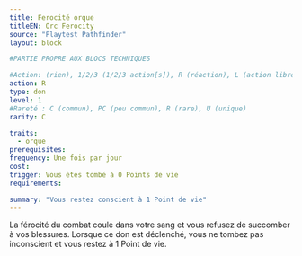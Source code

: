 ```yaml
---
title: Ferocité orque
titleEN: Orc Ferocity
source: "Playtest Pathfinder"
layout: block

#PARTIE PROPRE AUX BLOCS TECHNIQUES

#Action: (rien), 1/2/3 (1/2/3 action[s]), R (réaction), L (action libre)
action: R
type: don
level: 1
#Rareté : C (commun), PC (peu commun), R (rare), U (unique)
rarity: C

traits:
  - orque
prerequisites: 
frequency: Une fois par jour
cost:
trigger: Vous êtes tombé à 0 Points de vie
requirements:

summary: "Vous restez conscient à 1 Point de vie"
---
```


La férocité du combat coule dans votre sang et vous refusez de succomber à vos blessures. Lorsque ce don est déclenché, vous ne tombez pas inconscient et vous  restez à 1 Point de vie.